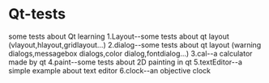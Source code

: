 # Qt-tests
some tests about Qt learning
1.Layout--some tests about qt layout (vlayout,hlayout,gridlayout...)
2.dialog--some tests about qt layout (warning dialogs,messagebox dialogs,color dialog,fontdialog...)
3.cal--a calculator made by qt
4.paint--some tests about 2D painting in qt
5.textEditor--a simple example about text editor
6.clock--an objective clock 
